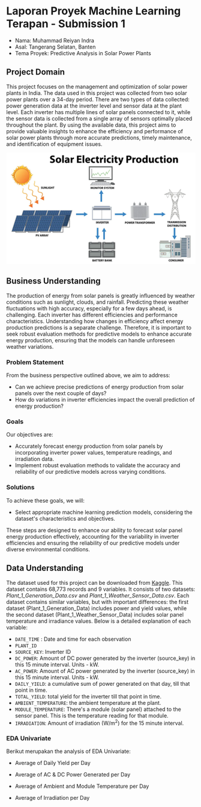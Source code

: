 # Laporan Proyek Machine Learning Terapan - Submission 1
*  Nama: Muhammad Reiyan Indra
*  Asal: Tangerang Selatan, Banten
*  Tema Proyek: Predictive Analysis in Solar Power Plants
## Project Domain
This project focuses on the management and optimization of solar power plants in India. The data used in this project was collected from two solar power plants over a 34-day period. There are two types of data collected: power generation data at the inverter level and sensor data at the plant level. Each inverter has multiple lines of solar panels connected to it, while the sensor data is collected from a single array of sensors optimally placed throughout the plant. By using the available data, this project aims to provide valuable insights to enhance the efficiency and performance of solar power plants through more accurate predictions, timely maintenance, and identification of equipment issues.


![image.png](https://github.com/reiyan1ndra/Machine-Learning-Terapan-Project/blob/a5ec9fa2cbc2796fb11fdf84f3f3b9797c3cbd5e/Images/Solar%20Electricity%20Production.png)
## Business Understanding
The production of energy from solar panels is greatly influenced by weather conditions such as sunlight, clouds, and rainfall. Predicting these weather fluctuations with high accuracy, especially for a few days ahead, is challenging. Each inverter has different efficiencies and performance characteristics. Understanding how changes in efficiency affect energy production predictions is a separate challenge. Therefore, it is important to seek robust evaluation methods for predictive models to enhance accurate energy production, ensuring that the models can handle unforeseen weather variations.

### Problem Statement
From the business perspective outlined above, we aim to address: 
*  Can we achieve precise predictions of energy production from solar panels over the next couple of days?
*  How do variations in inverter efficiencies impact the overall prediction of energy production?
  
### Goals
Our objectives are:
*  Accurately forecast energy production from solar panels by incorporating inverter power values, temperature readings, and irradiation data.
*  Implement robust evaluation methods to validate the accuracy and reliability of our predictive models across varying conditions.
  
### Solutions
To achieve these goals, we will:
*  Select appropriate machine learning prediction models, considering the dataset's characteristics and objectives.

These steps are designed to enhance our ability to forecast solar panel energy production effectively, accounting for the variability in inverter efficiencies and ensuring the reliability of our predictive models under diverse environmental conditions.

## Data Understanding
The dataset used for this project can be downloaded from [Kaggle](https://www.kaggle.com/datasets/anikannal/solar-power-generation-data/data). This dataset contains 68,773 records and 9 variables. It consists of two datasets: *Plant_1_Generation_Data.csv* and *Plant_1_Weather_Sensor_Data.csv*. Each dataset contains similar variables, but with important differences: the first dataset (Plant_1_Generation_Data) includes power and yield values, while the second dataset (Plant_1_Weather_Sensor_Data) includes solar panel temperature and irradiance values. Below is a detailed explanation of each variable:
*   `DATE_TIME` : Date and time for each observation
*   `PLANT_ID`
*   `SOURCE_KEY`: Inverter ID
*   `DC_POWER`: Amount of DC power generated by the inverter (source_key) in this 15 minute interval. Units - kW.
*   `AC_POWER`: Amount of AC power generated by the inverter (source_key) in this 15 minute interval. Units - kW.
*   `DAILY_YIELD`:  a cumulative sum of power generated on that day, till that point in time.
*   `TOTAL_YIELD`:  total yield for the inverter till that point in time.
*   `AMBIENT_TEMPERATURE`: the ambient temperature at the plant.
*   `MODULE_TEMPERATURE`: There's a module (solar panel) attached to the sensor panel. This is the temperature reading for that module.
*   `IRRADIATION`: Amount of irradiation (W/m<sup>2</sup>) for the 15 minute interval.

### EDA Univariate
Berikut merupakan the analysis of EDA Univariate:
*  Average of Daily Yield per Day
  
*  Average of AC & DC Power Generated per Day
*  Average of Ambient and Module Temperature per Day
*  Average of Irradiation per Day





